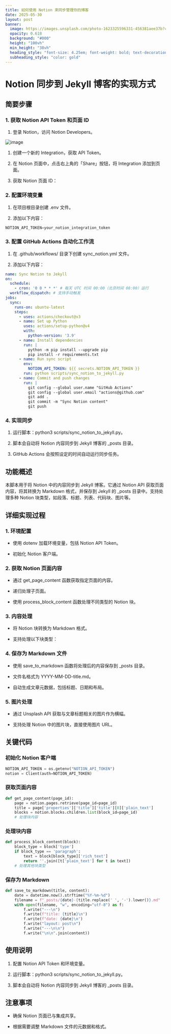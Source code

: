 ```yaml
---
title: 如何使用 Notion 来同步管理你的博客
date: 2025-05-30
layout: post
banner:
  image: https://images.unsplash.com/photo-1623325596331-456381aee37b?crop=entropy&cs=tinysrgb&fit=max&fm=jpg&ixid=M3w2OTIwMzJ8MHwxfHJhbmRvbXx8fHx8fHx8fDE3NDg1Njk1MTV8&ixlib=rb-4.1.0&q=80&w=1080
  opacity: 0.618
  background: "#000"
  height: "100vh"
  min_height: "38vh"
  heading_style: "font-size: 4.25em; font-weight: bold; text-decoration: underline"
  subheading_style: "color: gold"
---
```


# Notion 同步到 Jekyll 博客的实现方式

## 简要步骤

### 1. 获取 Notion API Token 和页面 ID

1. 登录 Notion，访问 Notion Developers。

![image](https://prod-files-secure.s3.us-west-2.amazonaws.com/a7a0cc5a-89b9-4cda-8686-1fba0ca52f40/d19c1afe-dea5-4312-9333-786b0ba83054/image.png?X-Amz-Algorithm=AWS4-HMAC-SHA256&X-Amz-Content-Sha256=UNSIGNED-PAYLOAD&X-Amz-Credential=ASIAZI2LB466W5RWMA6U%2F20250530%2Fus-west-2%2Fs3%2Faws4_request&X-Amz-Date=20250530T014515Z&X-Amz-Expires=3600&X-Amz-Security-Token=IQoJb3JpZ2luX2VjENH%2F%2F%2F%2F%2F%2F%2F%2F%2F%2FwEaCXVzLXdlc3QtMiJHMEUCIA5S%2BsfZCr069OVd0nmClqVUkeT7n31zvDaC2c3s9ca6AiEAw80gYgCYjcVpxGysqdVsK88cM8aapNV%2BYoHm4KzSHN8qiAQImv%2F%2F%2F%2F%2F%2F%2F%2F%2F%2FARAAGgw2Mzc0MjMxODM4MDUiDGTIAvFrY8p%2FE2p03ircAw5YxKCXoh8Kat0SpwCAI49cp%2Bvl8x3VjehCxzLgYxg6FwfobUF9KMkmsVZUcwepr9%2Fh6EMKukeLP8K8ptXmxbgNW6EAXQDDFOE49dcYD3DYSKhltnvDJqfQ8OWJIkaMJwwxIG5SBgmV816I5pMQGPncpW1mqV%2FNXys5dmgz9oKrdg%2F3woIdk0LubojDwAACwS%2BHdhngVVMs9IisXl%2BKjrrlT5QGaqu%2B3dYu5WrCuspO1bhzOt%2Bn8VqCv8feNG5b0l3oubZUYADMZvXl0tzqEZcnOCC1FjHf2DWYyUlkGlK%2Fjlq94WnoTSwBuffg8XL5BCjtfwqD%2B3YFnKhekDwlWbxUDuJN06lxoIufL%2FWTLVRgMjX%2F%2BscxBbyU8%2F85r3KmNocpM3AQrIef4dS9dRBiuMLw3DQl%2FcUM99xVjVUOdOQs31%2BIzD0Lik5tpgiyl%2BFUGvYqv10KOFW5%2Bb3vv2VjNn9fRvDhnQ9TIjkG2G6r2rfJ1TguTBucYXeJJpvjyO8aZIgmvvumfKKgXxEel6epQsVgDfoIqb0WactNdV3df4hoHbql7u%2F7WQaJiSD7f1PTzYLWd9wqv0dnEA2fHX30EN86JpJbyNDP%2FAOVSDj88%2F5O7LMz0e9Q0GMHBQ8hMJSC5MEGOqUBZoEJP0gbrM4PNhK%2FC%2F08sHjF%2BCr7MVcvRDWT8mdELOQtOdtNavltGxKFTO30sJtlKQvVNLWkaKbw8EMhBD8yx2wdw1%2FYVEHOAINybc9vtnQzG9qj4gCXB%2Bww1p1q4ujhrWLBcrbJ45P09jmmSbMEGfZRobvRV4%2BhhMUu6g1d%2BgJsT3tWgVDWzUGnP%2Fwwo%2F6E2QckxG3oiaP%2Fo58uuheMAP7QpgeP&X-Amz-Signature=c340ed08014ab73708efd7105057f852c62aca966ac4f62b8ae968d978585b2d&X-Amz-SignedHeaders=host&x-id=GetObject)

1. 创建一个新的 Integration，获取 API Token。

1. 在 Notion 页面中，点击右上角的「Share」按钮，将 Integration 添加到页面。

1. 获取 Notion 页面 ID：


### 2. 配置环境变量

1. 在项目根目录创建 .env 文件。

1. 添加以下内容：

```javascript
NOTION_API_TOKEN=your_notion_integration_token
```

### 3. 配置 GitHub Actions 自动化工作流

1. 在 .github/workflows/ 目录下创建 sync_notion.yml 文件。

1. 添加以下内容：

```yaml
name: Sync Notion to Jekyll
on:
  schedule:
    - cron: '0 0 * * *' # 每天 UTC 时间 00:00（北京时间 08:00）运行
  workflow_dispatch: # 支持手动触发
jobs:
  sync:
    runs-on: ubuntu-latest
    steps:
      - uses: actions/checkout@v3
      - name: Set up Python
        uses: actions/setup-python@v4
        with:
          python-version: '3.9'
      - name: Install dependencies
        run: |
          python -m pip install --upgrade pip
          pip install -r requirements.txt
      - name: Run sync script
        env:
          NOTION_API_TOKEN: ${{ secrets.NOTION_API_TOKEN }}
        run: python scripts/sync_notion_to_jekyll.py
      - name: Commit and push changes
        run: |
          git config --global user.name "GitHub Actions"
          git config --global user.email "actions@github.com"
          git add .
          git commit -m "Sync Notion content"
          git push
```

### 4. 实现同步

1. 运行脚本：python3 scripts/sync_notion_to_jekyll.py。

1. 脚本会自动将 Notion 内容同步到 Jekyll 博客的 _posts 目录。

1. GitHub Actions 会按照设定的时间自动运行同步任务。

## 功能概述

本脚本用于将 Notion 中的内容同步到 Jekyll 博客。它通过 Notion API 获取页面内容，将其转换为 Markdown 格式，并保存到 Jekyll 的 _posts 目录中。支持处理多种 Notion 块类型，如段落、标题、列表、代码块、图片等。

## 详细实现过程

### 1. 环境配置

- 使用 dotenv 加载环境变量，包括 Notion API Token。

- 初始化 Notion 客户端。

### 2. 获取 Notion 页面内容

- 通过 get_page_content 函数获取指定页面的内容。

- 递归处理子页面。

- 使用 process_block_content 函数处理不同类型的 Notion 块。

### 3. 内容处理

- 将 Notion 块转换为 Markdown 格式。

- 支持处理以下块类型：


### 4. 保存为 Markdown 文件

- 使用 save_to_markdown 函数将处理后的内容保存到 _posts 目录。

- 文件名格式为 YYYY-MM-DD-title.md。

- 自动生成文章元数据，包括标题、日期和布局。

### 5. 图片处理

- 通过 Unsplash API 获取与文章标题相关的图片作为横幅。

- 支持处理 Notion 中的图片块，直接使用图片 URL。

## 关键代码

### 初始化 Notion 客户端

```python
NOTION_API_TOKEN = os.getenv("NOTION_API_TOKEN")
notion = Client(auth=NOTION_API_TOKEN)
```

### 获取页面内容

```python
def get_page_content(page_id):
    page = notion.pages.retrieve(page_id=page_id)
    title = page['properties']['title']['title'][0]['plain_text']
    blocks = notion.blocks.children.list(block_id=page_id)
    # 处理块内容
```

### 处理块内容

```python
def process_block_content(block):
    block_type = block['type']
    if block_type == 'paragraph':
        text = block[block_type]['rich_text']
        return ''.join([t['plain_text'] for t in text])
    # 处理其他块类型
```

### 保存为 Markdown

```python
def save_to_markdown(title, content):
    date = datetime.now().strftime("%Y-%m-%d")
    filename = f"_posts/{date}-{title.replace(' ', '-').lower()}.md"
    with open(filename, "w", encoding="utf-8") as f:
        f.write("---\n")
        f.write(f"title: {title}\n")
        f.write(f"date: {date}\n")
        f.write("layout: post\n")
        f.write("---\n\n")
        f.write("\n\n".join(content))
```

## 使用说明

1. 配置 Notion API Token 和环境变量。

1. 运行脚本：python3 scripts/sync_notion_to_jekyll.py。

1. 脚本会自动将 Notion 内容同步到 Jekyll 博客的 _posts 目录。

## 注意事项

- 确保 Notion 页面已与集成共享。

- 根据需要调整 Markdown 文件的元数据和格式。